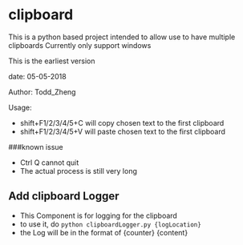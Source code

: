 # clipboard
This is a python based project intended to allow use to have multiple clipboards
Currently only support windows

This is the earliest version

date: 05-05-2018

Author: Todd_Zheng

Usage: 
- shift+F1/2/3/4/5+C will copy chosen text to the first clipboard
- shift+F1/2/3/4/5+V will paste chosen text to the first clipboard


###known issue

- Ctrl Q cannot quit
- The actual process is still very long

## Add clipboard Logger 
- This Component is for logging for the clipboard
- to use it, do ```python clipboardLogger.py {logLocation}```
- the Log will be in the format of {counter} {content}